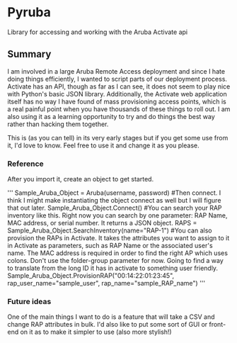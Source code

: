 # Pyruba
Library for accessing and working with the Aruba Activate api

## Summary

I am involved in a large Aruba Remote Access deployment and since I hate doing things efficiently, I wanted to script parts of our deployment process. Activate has an API, though as far as I can see, it does not seem to play nice with Python's basic JSON library. Additionally, the Activate web application itself has no way I have found of mass provisioning access points, which is a real painful point when you have thousands of these things to roll out. I am also using it as a learning opportunity to try and do things the best way rather than hacking them together.

This is (as you can tell) in its very early stages but if you get some use from it, I'd love to know. Feel free to use it and change it as you please.

### Reference

After you import it, create an object to get started.

'''
Sample_Aruba_Object = Aruba(username, password)
#Then connect. I think I might make instantiating the object connect as well but I will figure that out later.
Sample_Aruba_Object.Connect()
#You can search your RAP inventory like this. Right now you can search by one parameter: RAP Name, MAC address, or serial number. It returns a JSON object.
RAPS = Sample_Aruba_Object.SearchInventory(name="RAP-1")
#You can also provision the RAPs in Activate. It takes the attributes you want to assign to it in Activate as parameters, such as RAP Name or the associated user's name. The MAC address is required in order to find the right AP which uses colons. Don't use the folder-group parameter for now. Going to find a way to translate from the long ID it has in activate to something user friendly.
Sample_Aruba_Object.ProvisionRAP("00:14:22:01:23:45", rap_user_name="sample_user", rap_name="sample_RAP_name")
'''

### Future ideas

One of the main things I want to do is a feature that will take a CSV and change RAP attributes in bulk. I'd also like to put some sort of GUI or front-end on it as to make it simpler to use (also more stylish!)

